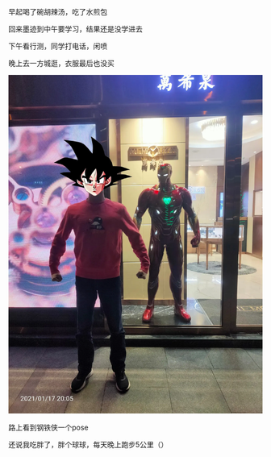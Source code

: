 早起喝了碗胡辣汤，吃了水煎包

回来墨迹到中午要学习，结果还是没学进去

下午看行测，同学打电话，闲喷


晚上去一方城逛，衣服最后也没买

![](../../img/6904315-1f6ebac99621d3f1.jpg)

路上看到钢铁侠一个pose


还说我吃胖了，胖个球球，每天晚上跑步5公里（）

